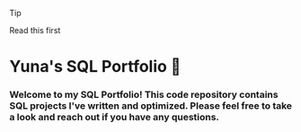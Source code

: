 > [!Tip]
> Read this first

# Yuna's SQL Portfolio 📍
### Welcome to my SQL Portfolio! This code repository contains SQL projects I've written and optimized. Please feel free to take a look and reach out if you have any questions.
